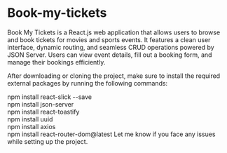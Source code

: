 # Book-my-tickets
Book My Tickets is a React.js web application that allows users to browse and book tickets for movies and sports events. It features a clean user interface, dynamic routing, and seamless CRUD operations powered by JSON Server. Users can view event details, fill out a booking form, and manage their bookings efficiently.

After downloading or cloning the project, make sure to install the required external packages by running the following commands:

npm install react-slick --save  
npm install json-server  
npm install react-toastify  
npm install uuid  
npm install axios  
npm install react-router-dom@latest
Let me know if you face any issues while setting up the project.
